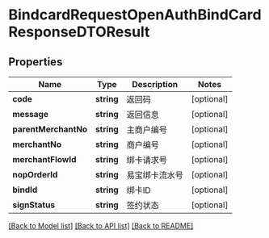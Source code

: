 # BindcardRequestOpenAuthBindCardResponseDTOResult

## Properties
Name | Type | Description | Notes
------------ | ------------- | ------------- | -------------
**code** | **string** | 返回码 | [optional] 
**message** | **string** | 返回信息 | [optional] 
**parentMerchantNo** | **string** | 主商户编号 | [optional] 
**merchantNo** | **string** | 商户编号 | [optional] 
**merchantFlowId** | **string** | 绑卡请求号 | [optional] 
**nopOrderId** | **string** | 易宝绑卡流水号 | [optional] 
**bindId** | **string** | 绑卡ID | [optional] 
**signStatus** | **string** | 签约状态 | [optional] 

[[Back to Model list]](../README.md#documentation-for-models) [[Back to API list]](../README.md#documentation-for-api-endpoints) [[Back to README]](../README.md)



